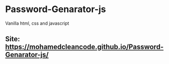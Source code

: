 # Password-Genarator-js
Vanilla html, css and javascript
## Site: https://mohamedcleancode.github.io/Password-Genarator-js/
